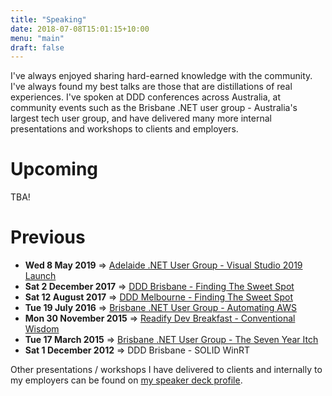 ```yaml
---
title: "Speaking"
date: 2018-07-08T15:01:15+10:00
menu: "main"
draft: false
---
```


I've always enjoyed sharing hard-earned knowledge with the community. I've always found my best talks are those that are distillations of real experiences. I've spoken at DDD conferences across Australia, at community events such as the Brisbane .NET user group - Australia's largest tech user group, and have delivered many more internal presentations and workshops to clients and employers.

# Upcoming

TBA!

# Previous

* **Wed 8 May 2019** => [Adelaide .NET User Group - Visual Studio 2019 Launch](https://www.meetup.com/Adelaide-dotNET/events/258974130/?rv=ea1_v2&_xtd=gatlbWFpbF9jbGlja9oAJDY1YWUwN2E1LTM5ZGQtNDYzNy1hNzc5LTZmMjEwNGViY2Q0OQ)
* **Sat 2 December 2017** => [DDD Brisbane - Finding The Sweet Spot](https://speakerdeck.com/andrewabest/finding-the-sweet-spot)
* **Sat 12 August 2017** => [DDD Melbourne - Finding The Sweet Spot](https://speakerdeck.com/andrewabest/finding-the-sweet-spot)
* **Tue 19 July 2016** => [Brisbane .NET User Group - Automating AWS](https://speakerdeck.com/andrewabest/automating-aws)
* **Mon 30 November 2015** => [Readify Dev Breakfast - Conventional Wisdom](https://speakerdeck.com/andrewabest/conventional-wisdom)
* **Tue 17 March 2015** => [Brisbane .NET User Group - The Seven Year Itch](https://speakerdeck.com/andrewabest/seven-year-itch)
* **Sat 1 December 2012** => DDD Brisbane - SOLID WinRT

Other presentations / workshops I have delivered to clients and internally to my employers can be found on [my speaker deck profile](https://speakerdeck.com/andrewabest).